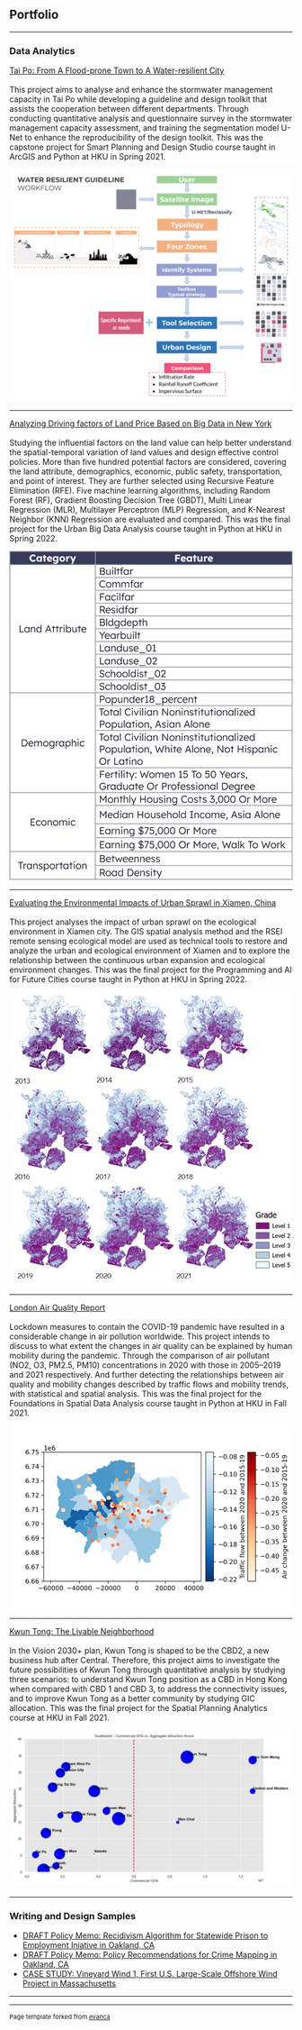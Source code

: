 ## Portfolio

---

### Data Analytics

[Tai Po: From A Flood-prone Town to A Water-resilient City](https://issuu.com/s7_h/docs/6402_final_recommended_report_s)
<br><br>
This project aims to analyse and enhance the stormwater management capacity in Tai Po while developing a guideline and design toolkit that assists the cooperation between different departments. Through conducting quantitative analysis and questionnaire survey in the stormwater management capacity assessment, and training the segmentation model U-Net to enhance the reproducibility of the design toolkit. This was the capstone project for Smart Planning and Design Studio course taught in ArcGIS and Python at HKU in Spring 2021.

<img src="images/WaterResilienceGuideline.png"/>

---
[Analyzing Driving factors of Land Price Based on Big Data in New York](https://raw.githubusercontent.com/S7HUANG/s7huang.github.io/main/pdf/6002_FinalReport.pdf)
<br><br>
Studying the influential factors on the land value can help better understand the spatial-temporal variation of land values and design effective control policies. More than five hundred potential factors are considered, covering the land attribute, demographics, economic, public safety, transportation, and point of interest. They are further selected using Recursive Feature Elimination (RFE). Five machine learning algorithms, including Random Forest (RF), Gradient Boosting Decision Tree (GBDT), Multi Linear Regression (MLR), Multilayer Perceptron (MLP) Regression, and K-Nearest Neighbor (KNN) Regression are evaluated and compared. This was the final project for the Urban Big Data Analysis course taught in Python at HKU in Spring 2022.

<img src="images/LandPrice.png"/>

---
[Evaluating the Environmental Impacts of Urban Sprawl in Xiamen, China](https://raw.githubusercontent.com/S7HUANG/s7huang.github.io/main/pdf/6003_FinalReport.pdf)
<br><br>
This project analyses the impact of urban sprawl on the ecological environment in Xiamen city. The GIS spatial analysis method and the RSEI remote sensing ecological model are used as technical tools to restore and analyze the urban and ecological environment of Xiamen and to explore the relationship between the continuous urban expansion and ecological environment changes. This was the final project for the Programming and AI for Future Cities course taught in Python at HKU in Spring 2022.

<img src="images/UrbanSprawl.jpg"/>

---
[London Air Quality Report](https://raw.githubusercontent.com/S7HUANG/s7huang.github.io/main/pdf/6001_FinalReport.pdf)
<br><br>
Lockdown measures to contain the COVID-19 pandemic have resulted in a considerable change in air pollution worldwide. This project intends to discuss to what extent the changes in air quality can be explained by human mobility during the pandemic. Through the comparison of air pollutant (NO2, O3, PM2.5, PM10) concentrations in 2020 with those in 2005–2019 and 2021 respectively. And further detecting the relationships between air quality and mobility changes described by traffic flows and mobility trends, with statistical and spatial analysis. This was the final project for the Foundations in Spatial Data Analysis course taught in Python at HKU in Fall 2021.

<img src="images/relationshipNO2.png"/>

---
[Kwun Tong: The Livable Neighborhood](https://raw.githubusercontent.com/S7HUANG/s7huang.github.io/main/pdf/6008_FinalReport.pdf)
<br><br>
In the Vision 2030+ plan, Kwun Tong is shaped to be the CBD2, a new business hub after Central. Therefore, this project aims to investigate the future possibilities of Kwun Tong through quantitative analysis by studying three scenarios: to understand Kwun Tong position as a CBD in Hong Kong when compared with CBD 1 and CBD 3, to address the connectivity issues, and to improve Kwun Tong as a better community by studying GIC allocation. This was the final project for the Spatial Planning Analytics course at HKU in Fall 2021.

<img src="images/KwunTong.png"/>


---


### Writing and Design Samples

- [DRAFT Policy Memo: Recidivism Algorithm for Statewide Prison to Employment Iniative in Oakland, CA](/pdf/MUSA508_HW5_KristinChang.pdf)
- [DRAFT Policy Memo: Policy Recommendations for Crime Mapping in Oakland, CA](/pdf/CPLN520_FinalProject_KristinChang.pdf)
- [CASE STUDY: Vineyard Wind 1, First U.S. Large-Scale Offshore Wind Project in Massachusetts](/pdf/CCTermPaper1.pdf)

---




---
<p style="font-size:11px">Page template forked from <a href="https://github.com/evanca/quick-portfolio">evanca</a></p>
<!-- Remove above link if you don't want to attibute -->
